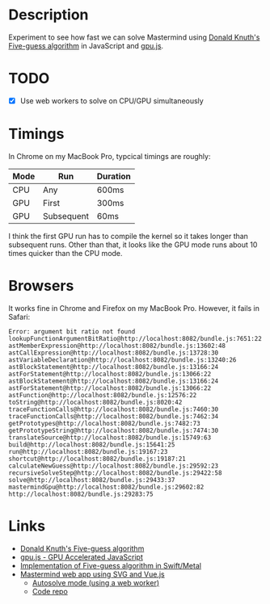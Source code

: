 # Description

Experiment to see how fast we can solve Mastermind using [Donald Knuth's Five-guess algorithm](https://en.wikipedia.org/wiki/Mastermind_(board_game)#Worst_case:_Five-guess_algorithm) in JavaScript and [gpu.js](http://gpu.rocks/).

# TODO

* [x] Use web workers to solve on CPU/GPU simultaneously

# Timings

In Chrome on my MacBook Pro, typcical timings are roughly:

| Mode | Run | Duration |
| ---- | --- | -- |
| CPU | Any | 600ms |
| GPU | First | 300ms |
| GPU | Subsequent | 60ms |

I think the first GPU run has to compile the kernel so it takes longer than subsequent runs.
Other than that, it looks like the GPU mode runs about 10 times quicker than the CPU mode.

# Browsers

It works fine in Chrome and Firefox on my MacBook Pro. However, it fails in Safari:

```
Error: argument bit ratio not found
lookupFunctionArgumentBitRatio@http://localhost:8082/bundle.js:7651:22
astMemberExpression@http://localhost:8082/bundle.js:13602:48
astCallExpression@http://localhost:8082/bundle.js:13728:30
astVariableDeclaration@http://localhost:8082/bundle.js:13240:26
astBlockStatement@http://localhost:8082/bundle.js:13166:24
astForStatement@http://localhost:8082/bundle.js:13066:22
astBlockStatement@http://localhost:8082/bundle.js:13166:24
astForStatement@http://localhost:8082/bundle.js:13066:22
astFunction@http://localhost:8082/bundle.js:12576:22
toString@http://localhost:8082/bundle.js:8020:42
traceFunctionCalls@http://localhost:8082/bundle.js:7460:30
traceFunctionCalls@http://localhost:8082/bundle.js:7462:34
getPrototypes@http://localhost:8082/bundle.js:7482:73
getPrototypeString@http://localhost:8082/bundle.js:7474:30
translateSource@http://localhost:8082/bundle.js:15749:63
build@http://localhost:8082/bundle.js:15641:25
run@http://localhost:8082/bundle.js:19167:23
shortcut@http://localhost:8082/bundle.js:19187:21
calculateNewGuess@http://localhost:8082/bundle.js:29592:23
recursiveSolveStep@http://localhost:8082/bundle.js:29422:58
solve@http://localhost:8082/bundle.js:29433:37
mastermindGpu@http://localhost:8082/bundle.js:29602:82
http://localhost:8082/bundle.js:29283:75
```

# Links

* [Donald Knuth's Five-guess algorithm](https://en.wikipedia.org/wiki/Mastermind_(board_game)#Worst_case:_Five-guess_algorithm)
* [gpu.js - GPU Accelerated JavaScript](http://gpu.rocks/)
* [Implementation of Five-guess algorithm in Swift/Metal](https://github.com/taylorjg/mastermind-swift)
* [Mastermind web app using SVG and Vue.js](https://mastermind-svg-vue.herokuapp.com)
  * [Autosolve mode (using a web worker)](https://mastermind-svg-vue.herokuapp.com?autosolve)
  * [Code repo](https://github.com/taylorjg/mastermind-svg-vue)
